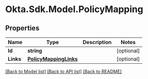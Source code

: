 # Okta.Sdk.Model.PolicyMapping

## Properties

Name | Type | Description | Notes
------------ | ------------- | ------------- | -------------
**Id** | **string** |  | [optional] 
**Links** | [**PolicyMappingLinks**](PolicyMappingLinks.md) |  | [optional] 

[[Back to Model list]](../README.md#documentation-for-models) [[Back to API list]](../README.md#documentation-for-api-endpoints) [[Back to README]](../README.md)


